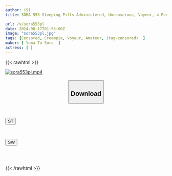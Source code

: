```yaml
---
author: j91
title: SORA-553 Sleeping Pills Administered, Unconscious, Voyeur, 4 People Captured

url: /v/sora553pl
date: 2024-08-17T01:55:00Z
image: "sora553pl.jpg"
tags: [Censored, Creampie, Voyeur, Amateur, (tag-censored)	]
maker: [ Yama To Sora  ]
actress: [ ]
---
```



{{< rawhtml >}}

<div class="video" data-videoid="GewdZ2D6rvf1XXy">
    <a href="javascript:;">
        <img src="/v/sora553pl/sora553pl.jpg" width="WIDTH" height="HEIGHT" alt="sora553pl.mp4" loading="lazy">
    </a>
</div>

<script type="text/javascript" src="https://j91.asia/asset/on-demand-st.js"></script>

<br>
  <link rel="stylesheet" href="https://j91.asia/asset/bs5.css">
  
  <center>
  <button class="btn btn-primary" type="button" data-bs-toggle="collapse" data-bs-target=".multi-collapse" aria-expanded="false" aria-controls="multiCollapseExample1 multiCollapseExample2"><h2>Download</h2></button></center>
</p>
<div class="row">
  <div class="col">
    <div class="collapse multi-collapse" id="multiCollapseExample1">
      <div class="card card-body">
	      	      <br>
<div class="buttons">  
<p><a href="/v/sora553pl/st.html" target="_blank"><button class="btn-hover color-3"><i class="fa fa-download"></i> ST</button></a></p></div>
    </div>
  </div>
</div>
  <div class="col">
    <div class="collapse multi-collapse" id="multiCollapseExample2">
      <div class="card card-body">
	      <br>
<div class="buttons">
<p><a href="/v/sora553pl/sw.html" target="_blank"><button class="btn-hover color-2"><i class="fa fa-download"></i> SW</button></a></p></div>
<br><br>
      </div>
    </div>
  </div>
</div>

{{< /rawhtml >}}